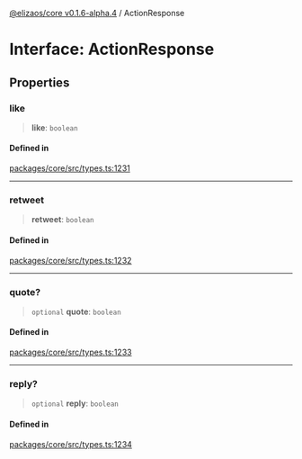 [@elizaos/core v0.1.6-alpha.4](../index.md) / ActionResponse

# Interface: ActionResponse

## Properties

### like

> **like**: `boolean`

#### Defined in

[packages/core/src/types.ts:1231](https://github.com/elizaos/eliza/blob/main/packages/core/src/types.ts#L1231)

---

### retweet

> **retweet**: `boolean`

#### Defined in

[packages/core/src/types.ts:1232](https://github.com/elizaos/eliza/blob/main/packages/core/src/types.ts#L1232)

---

### quote?

> `optional` **quote**: `boolean`

#### Defined in

[packages/core/src/types.ts:1233](https://github.com/elizaos/eliza/blob/main/packages/core/src/types.ts#L1233)

---

### reply?

> `optional` **reply**: `boolean`

#### Defined in

[packages/core/src/types.ts:1234](https://github.com/elizaos/eliza/blob/main/packages/core/src/types.ts#L1234)

